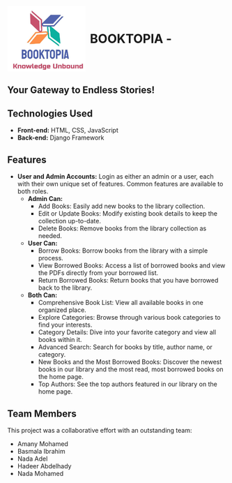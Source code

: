 <h1 style="display: flex; align-items: center;">
    <img src="myapp/static/image/Logo.jpg" alt="BOOKTOPIA Logo" height="150px" style="margin-right: 10px;"> BOOKTOPIA - <h2>Your Gateway to Endless Stories!</h2>
</h1>

## Technologies Used
- **Front-end:** HTML, CSS, JavaScript
- **Back-end:** Django Framework

## Features
- **User and Admin Accounts:** Login as either an admin or a user, each with their own unique set of features. Common features are available to both roles.
  - **Admin Can:**
    - Add Books: Easily add new books to the library collection.
    - Edit or Update Books: Modify existing book details to keep the collection up-to-date.
    - Delete Books: Remove books from the library collection as needed.
  - **User Can:**
    - Borrow Books: Borrow books from the library with a simple process.
    - View Borrowed Books: Access a list of borrowed books and view the PDFs directly from your borrowed list.
    - Return Borrowed Books: Return books that you have borrowed back to the library.
  - **Both Can:**
    - Comprehensive Book List: View all available books in one organized place.
    - Explore Categories: Browse through various book categories to find your interests.
    - Category Details: Dive into your favorite category and view all books within it.
    - Advanced Search: Search for books by title, author name, or category.
    - New Books and the Most Borrowed Books: Discover the newest books in our library and the most read, most borrowed books on the home page.
    - Top Authors: See the top authors featured in our library on the home page.

## Team Members
This project was a collaborative effort with an outstanding team:
- Amany Mohamed
- Basmala Ibrahim
- Nada Adel
- Hadeer Abdelhady
- Nada Mohamed

